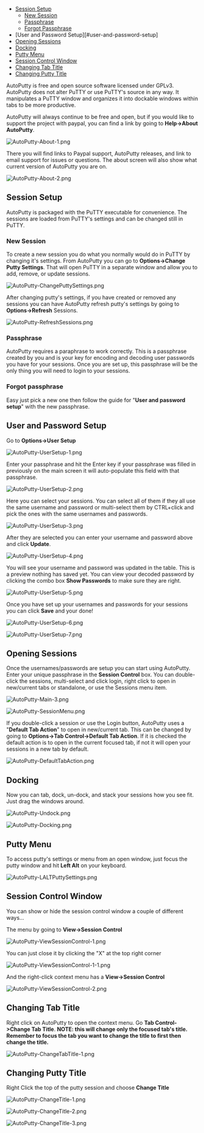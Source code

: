 - [Session Setup](#session-setup)
    - [New Session](#new-session)
    - [Passphrase](#passphrase)
    - [Forgot Passphrase](#forgot-passphrase)
- [User and Password Setup][#user-and-password-setup]
- [Opening Sessions](#opening-sessions)
- [Docking](#docking)
- [Putty Menu](#putty-menu)
- [Session Control Window](#session-control-window)
- [Changing Tab Title](#changing-tab-title)
- [Changing Putty Title](#changing-putty-title)

AutoPutty is free and open source software licensed under GPLv3.  AutoPutty does not alter PuTTY or use PuTTY's source in any way.  It manipulates a PuTTY window and organizes it into dockable windows within tabs to be more productive.

AutoPutty will always continue to be free and open, but if you would like to support the project with paypal, you can find a link by going to **Help->About AutoPutty**. 

![AutoPutty-About-1.png](https://github.com/jwhitmore/AutoPutty/blob/gh-pages/images/AutoPuttyGuide/AutoPutty-About-1.png?raw=true "AutoPutty-About-1.png")

There you will find links to Paypal support, AutoPutty releases, and link to email support for issues or questions.  The about screen will also show what current version of AutoPutty you are on.

![AutoPutty-About-2.png](https://github.com/jwhitmore/AutoPutty/blob/gh-pages/images/AutoPuttyGuide/AutoPutty-About-2.png?raw=true "AutoPutty-About-2.png")

Session Setup
---------

AutoPutty is packaged with the PuTTY executable for convenience.  The sessions are loaded from PuTTY's settings and can be changed still in PuTTY.

### New Session

To create a new session you do what you normally would do in PuTTY by changing it's settings.  From AutoPutty you can go to **Options->Change Putty Settings**.  That will open PuTTY in a separate window and allow you to add, remove, or update sessions.

![AutoPutty-ChangePuttySettings.png](https://github.com/jwhitmore/AutoPutty/blob/gh-pages/images/AutoPuttyGuide/AutoPutty-ChangePuttySettings.png?raw=true "AutoPutty-ChangePuttySettings.png")

After changing putty's settings, if you have created or removed any sessions you can have AutoPutty refresh putty's settings by going to **Options->Refresh** Sessions.

![AutoPutty-RefreshSessions.png](https://github.com/jwhitmore/AutoPutty/blob/gh-pages/images/AutoPuttyGuide/AutoPutty-RefreshSessions.png?raw=true "AutoPutty-RefreshSessions.png")
### Passphrase

AutoPutty requires a paraphrase to work correctly.  This is a passphrase created by you and is your key for encoding and decoding user passwords you have for your sessions.  Once you are set up, this passphrase will be the only thing you will need to login to your sessions.

### Forgot passphrase

Easy just pick a new one then follow the guide for "**User and password setup**" with the new passphrase.

User and Password Setup
---------

Go to **Options->User Setup**

![AutoPutty-UserSetup-1.png](https://github.com/jwhitmore/AutoPutty/blob/gh-pages/images/AutoPuttyGuide/AutoPutty-UserSetup-1.png?raw=true "AutoPutty-UserSetup-1.png")

Enter your passphrase and hit the Enter key if your passphrase was filled in previously on the main screen it will auto-populate this field with that passphrase.

![AutoPutty-UserSetup-2.png](https://github.com/jwhitmore/AutoPutty/blob/gh-pages/images/AutoPuttyGuide/AutoPutty-UserSetup-2.png?raw=true "AutoPutty-UserSetup-2.png")

Here you can select your sessions. You can select all of them if they all use the same username and password or multi-select them by CTRL+click and pick the ones with the same usernames and passwords.

![AutoPutty-UserSetup-3.png](https://github.com/jwhitmore/AutoPutty/blob/gh-pages/images/AutoPuttyGuide/AutoPutty-UserSetup-3.png?raw=true "AutoPutty-UserSetup-3.png")

After they are selected you can enter your username and password above and click **Update**.

![AutoPutty-UserSetup-4.png](https://github.com/jwhitmore/AutoPutty/blob/gh-pages/images/AutoPuttyGuide/AutoPutty-UserSetup-4.png?raw=true "AutoPutty-UserSetup-4.png")

You will see your username and password was updated in the table.  This is a preview nothing has saved yet.  You can view your decoded password by clicking the combo box **Show Passwords** to make sure they are right.

![AutoPutty-UserSetup-5.png](https://github.com/jwhitmore/AutoPutty/blob/gh-pages/images/AutoPuttyGuide/AutoPutty-UserSetup-5.png?raw=true "AutoPutty-UserSetup-5.png")

Once you have set up your usernames and passwords for your sessions you can click **Save** and your done!

![AutoPutty-UserSetup-6.png](https://github.com/jwhitmore/AutoPutty/blob/gh-pages/images/AutoPuttyGuide/AutoPutty-UserSetup-6.png?raw=true "AutoPutty-UserSetup-6.png")

![AutoPutty-UserSetup-7.png](https://github.com/jwhitmore/AutoPutty/blob/gh-pages/images/AutoPuttyGuide/AutoPutty-UserSetup-7.png?raw=true "AutoPutty-UserSetup-7.png")


Opening Sessions
---------

Once the usernames/passwords are setup you can start using AutoPutty.  Enter your unique passphrase in the **Session Control** box.  You can double-click the sessions, multi-select and click login, right click to open in new/current tabs or standalone, or use the Sessions menu item.  

![AutoPutty-Main-3.png](https://github.com/jwhitmore/AutoPutty/blob/gh-pages/images/AutoPuttyGuide/AutoPutty-Main-3.png?raw=true "AutoPutty-Main-3.png")

![AutoPutty-SessionMenu.png](https://github.com/jwhitmore/AutoPutty/blob/gh-pages/images/AutoPuttyGuide/AutoPutty-SessionMenu.png?raw=true "AutoPutty-SessionMenu.png")

If you double-click a session or use the Login button, AutoPutty uses a "**Default Tab Action**" to open in new/current tab.  This can be changed by going to **Options->Tab Control->Default Tab Action**.  If it is checked the default action is to open in the current focused tab, if not it will open your sessions in a new tab by default.

![AutoPutty-DefaultTabAction.png](https://github.com/jwhitmore/AutoPutty/blob/gh-pages/images/AutoPuttyGuide/AutoPutty-DefaultTabAction.png?raw=true "AutoPutty-DefaultTabAction.png")

Docking
---------

Now you can tab, dock, un-dock, and stack your sessions how you see fit.  Just drag the windows around.

![AutoPutty-Undock.png](https://github.com/jwhitmore/AutoPutty/blob/gh-pages/images/AutoPuttyGuide/AutoPutty-Undock.png?raw=true "AutoPutty-Undock.png")

![AutoPutty-Docking.png](https://github.com/jwhitmore/AutoPutty/blob/gh-pages/images/AutoPuttyGuide/AutoPutty-Docking.png?raw=true "AutoPutty-Docking.png")

Putty Menu
---------

To access putty's settings or menu from an open window, just focus the putty window and hit **Left Alt** on your keyboard.

![AutoPutty-LALTPuttySettings.png](https://github.com/jwhitmore/AutoPutty/blob/gh-pages/images/AutoPuttyGuide/AutoPutty-LALTPuttySettings.png?raw=true "AutoPutty-LALTPuttySettings.png")


Session Control Window
---------

You can show or hide the session control window a couple of different ways...

The menu by going to **View->Session Control**

![AutoPutty-ViewSessionControl-1.png](https://github.com/jwhitmore/AutoPutty/blob/gh-pages/images/AutoPuttyGuide/AutoPutty-ViewSessionControl-1.png?raw=true "AutoPutty-ViewSessionControl-1.png")

You can just close it by clicking the "X" at the top right corner

![AutoPutty-ViewSessionControl-1-1.png](https://github.com/jwhitmore/AutoPutty/blob/gh-pages/images/AutoPuttyGuide/AutoPutty-ViewSessionControl-1-1.png?raw=true "AutoPutty-ViewSessionControl-1-1.png")


And the right-click context menu has a **View->Session Control**

![AutoPutty-ViewSessionControl-2.png](https://github.com/jwhitmore/AutoPutty/blob/gh-pages/images/AutoPuttyGuide/AutoPutty-ViewSessionControl-2.png?raw=true "AutoPutty-ViewSessionControl-2.png")


Changing Tab Title
---------

Right click on AutoPutty to open the context menu. Go **Tab Control->Change Tab Title**.  **NOTE: this will change only the focused tab's title.  Remember to focus the tab you want to change the title to first then change the title.**

![AutoPutty-ChangeTabTitle-1.png](https://github.com/jwhitmore/AutoPutty/blob/gh-pages/images/AutoPuttyGuide/AutoPutty-ChangeTabTitle-1.png?raw=true "AutoPutty-ChangeTabTitle-1.png")  

Changing Putty Title
---------

Right Click the top of the putty session and choose **Change Title**

![AutoPutty-ChangeTitle-1.png](https://github.com/jwhitmore/AutoPutty/blob/gh-pages/images/AutoPuttyGuide/AutoPutty-ChangeTitle-1.png?raw=true "AutoPutty-ChangeTitle-1.png")  

![AutoPutty-ChangeTitle-2.png](https://github.com/jwhitmore/AutoPutty/blob/gh-pages/images/AutoPuttyGuide/AutoPutty-ChangeTitle-2.png?raw=true "AutoPutty-ChangeTitle-2.png")  

![AutoPutty-ChangeTitle-3.png](https://github.com/jwhitmore/AutoPutty/blob/gh-pages/images/AutoPuttyGuide/AutoPutty-ChangeTitle-3.png?raw=true "AutoPutty-ChangeTitle-3.png")  
